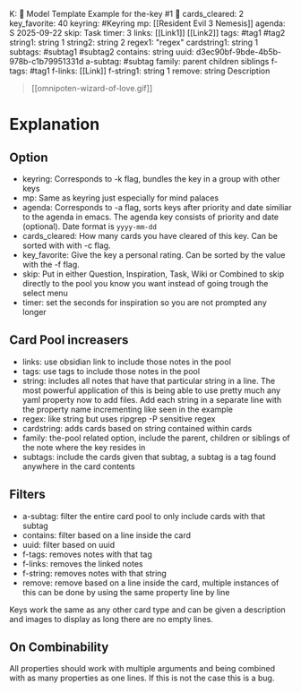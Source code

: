
K: 🧩 Model Template Example for the-key #1 🧩
cards_cleared: 2 
key_favorite: 40
keyring: #Keyring
mp: [[Resident Evil 3 Nemesis]]
agenda: S 2025-09-22
skip: Task
timer: 3
links: [[Link1]] [[Link2]]
tags: #tag1 #tag2 
string1: string 1
string2: string 2
regex1: "regex"
cardstring1: string 1
subtags: #subtag1 #subtag2 
contains: string 
uuid: d3ec90bf-9bde-4b5b-978b-c1b79951331d
a-subtag: #subtag 
family: parent children siblings 
f-tags: #tag1 
f-links: [[Link]]
f-string1: string 1
remove: string 
Description 
>[[omnipoten-wizard-of-love.gif]]

# Explanation 
## Option 
- keyring: Corresponds to -k flag, bundles the key in a group with other keys 
- mp: Same as keyring just especially for mind palaces 
- agenda: Corresponds to -a flag, sorts keys after priority and date similiar to the agenda in  emacs. The agenda key consists of priority and date (optional). Date format is `yyyy-mm-dd`
- cards_cleared: How many cards you have cleared of this key. Can be sorted with with -c flag.
- key_favorite: Give the key a personal rating. Can be sorted by the value with the -f flag. 
- skip: Put in either Question, Inspiration, Task, Wiki or Combined to skip directly to the pool you know you want instead of going trough the select menu 
- timer: set the seconds for inspiration so you are not prompted any longer 
## Card Pool increasers 
- links: use obsidian link to include those notes in the pool 
- tags: use tags to include those notes in the pool 
- string: includes all notes that have that particular string in a line. The most powerful application of this is being able to use pretty much any yaml property now to add files. Add each string in a separate line with the property name incrementing like seen in the example
- regex: like string but uses ripgrep -P sensitive regex
- cardstring: adds cards based on string contained within cards 
- family: the-pool related option, include the parent, children or siblings of the note where the key resides in
- subtags: include the cards given that subtag, a subtag is a tag found anywhere in the card contents 

## Filters 
- a-subtag: filter the entire card pool to only include cards with that subtag
- contains: filter based on a line inside the card 
- uuid: filter based on uuid 
- f-tags: removes notes with that tag
- f-links: removes the linked notes
- f-string: removes notes with that string
- remove: remove based on a line inside the card, multiple instances of this can be done by using the same property line by line

Keys work the same as any other card type and can be given a description and images to display as long there are no empty lines. 

## On Combinability 
All properties should work with multiple arguments and being combined with as many properties as one lines. If this is not the case this is a bug. 
